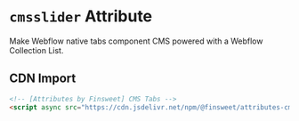 # `cmsslider` Attribute

Make Webflow native tabs component CMS powered with a Webflow Collection List.

## CDN Import

```html
<!-- [Attributes by Finsweet] CMS Tabs -->
<script async src="https://cdn.jsdelivr.net/npm/@finsweet/attributes-cmstabs@1/cmstabs.js"></script>
```
